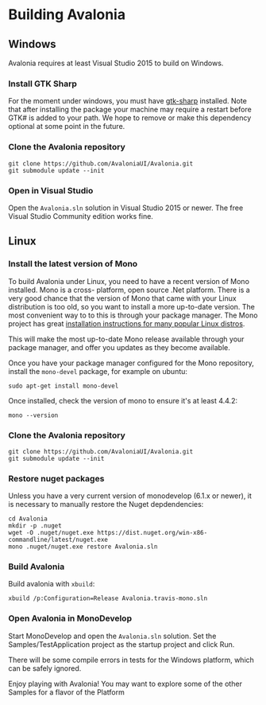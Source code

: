 # Building Avalonia

## Windows

Avalonia requires at least Visual Studio 2015 to build on Windows.

### Install GTK Sharp

For the moment under windows, you must have [gtk-sharp](http://www.mono-project.com/download/#download-win)
installed. Note that after installing the package your machine may require a restart before GTK# is
added to your path. We hope to remove or make this dependency optional at some point in the future.

### Clone the Avalonia repository

```
git clone https://github.com/AvaloniaUI/Avalonia.git
git submodule update --init
```

### Open in Visual Studio

Open the `Avalonia.sln` solution in Visual Studio 2015 or newer. The free Visual Studio Community
edition works fine.

## Linux

### Install the latest version of Mono

To build Avalonia under Linux, you need to have a recent version of Mono installed. Mono is a cross-
platform, open source .Net platform. There is a very good chance that the version of Mono that came
with your Linux distribution is too old, so you want to install a more up-to-date version. The most
convenient way to to this is through your package manager. The Mono project has great [installation
instructions for many popular Linux distros](http://www.mono-project.com/docs/getting-started/install/linux).

This will make the most up-to-date Mono release available through your package manager, and offer
you updates as they become available.

Once you have your package manager configured for the Mono repository, install the `mono-devel`
package, for example on ubuntu:

```
sudo apt-get install mono-devel
```

Once installed, check the version of mono to ensure it's at least 4.4.2:

```
mono --version
```

### Clone the Avalonia repository

```
git clone https://github.com/AvaloniaUI/Avalonia.git
git submodule update --init
```

### Restore nuget packages

Unless you have a very current version of monodevelop (6.1.x or newer), it is necessary to manually
restore the Nuget depdendencies:

```
cd Avalonia
mkdir -p .nuget
wget -O .nuget/nuget.exe https://dist.nuget.org/win-x86-commandline/latest/nuget.exe
mono .nuget/nuget.exe restore Avalonia.sln
```

### Build Avalonia

Build avalonia with `xbuild`:

```
xbuild /p:Configuration=Release Avalonia.travis-mono.sln
```

### Open Avalonia in MonoDevelop

Start MonoDevelop and open the `Avalonia.sln` solution. Set the Samples/TestApplication
project as the startup project and click Run.

There will be some compile errors in tests for the Windows platform, which can be safely
ignored.

Enjoy playing with Avalonia! You may want to explore some of the other Samples for a
flavor of the Platform
